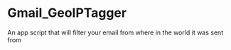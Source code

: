 Gmail_GeoIPTagger
=================

An app script that will filter your email from where in the world it was sent from
